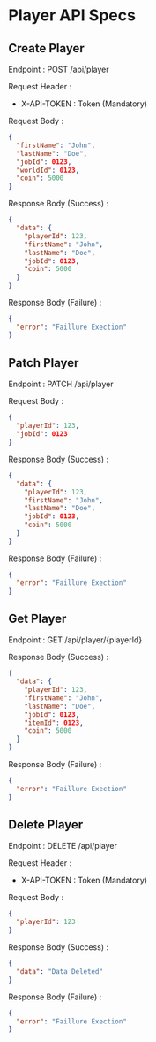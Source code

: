 # Player API Specs

## Create Player

Endpoint : POST /api/player

Request Header :

- X-API-TOKEN : Token (Mandatory)

Request Body :

```json
{
  "firstName": "John",
  "lastName": "Doe",
  "jobId": 0123,
  "worldId": 0123,
  "coin": 5000
}
```

Response Body (Success) :

```json
{
  "data": {
    "playerId": 123,
    "firstName": "John",
    "lastName": "Doe",
    "jobId": 0123,
    "coin": 5000
  }
}
```

Response Body (Failure) :

```json
{
  "error": "Faillure Exection"
}
```

## Patch Player

Endpoint : PATCH /api/player

Request Body :

```json
{
  "playerId": 123,
  "jobId": 0123
}
```

Response Body (Success) :

```json
{
  "data": {
    "playerId": 123,
    "firstName": "John",
    "lastName": "Doe",
    "jobId": 0123,
    "coin": 5000
  }
}
```

Response Body (Failure) :

```json
{
  "error": "Faillure Exection"
}
```

## Get Player

Endpoint : GET /api/player/{playerId}

Response Body (Success) :

```json
{
  "data": {
    "playerId": 123,
    "firstName": "John",
    "lastName": "Doe",
    "jobId": 0123,
    "itemId": 0123,
    "coin": 5000
  }
}
```

Response Body (Failure) :

```json
{
  "error": "Faillure Exection"
}
```

## Delete Player

Endpoint : DELETE /api/player

Request Header :

- X-API-TOKEN : Token (Mandatory)

Request Body :

```json
{
  "playerId": 123
}
```

Response Body (Success) :

```json
{
  "data": "Data Deleted"
}
```

Response Body (Failure) :

```json
{
  "error": "Faillure Exection"
}
```

